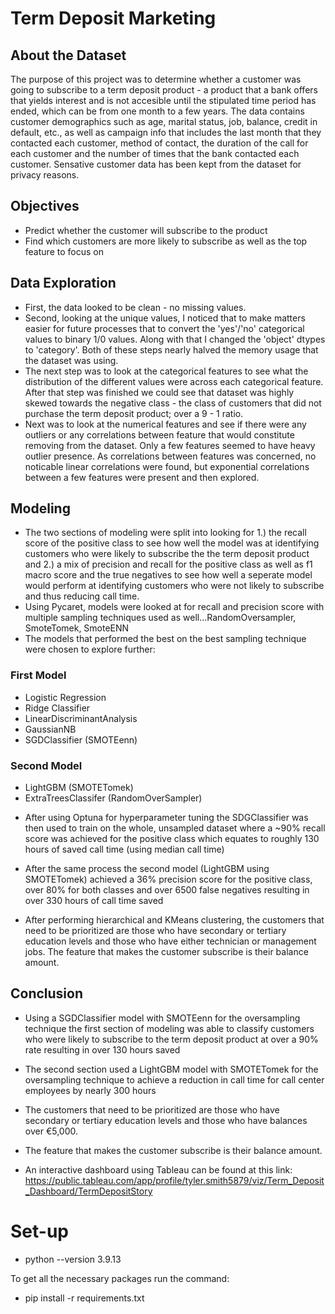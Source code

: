 # Term Deposit Marketing

<!-- _includes/youtube.html -->



## About the Dataset
The purpose of this project was to determine whether a customer was going to subscribe to a term deposit product - a product that a bank offers that yields interest and is not accesible until the stipulated time period has ended, which can be from one month to a few years. The data contains customer demographics such as age, marital status, job, balance, credit in default, etc., as well as campaign info that includes the last month that they contacted each customer, method of contact, the duration of the call for each customer and the number of times that the bank contacted each customer. Sensative customer data has been kept from the dataset for privacy reasons. 

## Objectives
* Predict whether the customer will subscribe to the product
* Find which customers are more likely to subscribe as well as the top feature to focus on 

## Data Exploration
- First, the data looked to be clean - no missing values.
- Second, looking at the unique values, I noticed that to make matters easier for future processes that to convert the 'yes'/'no' categorical values to binary 1/0 values. Along with that I changed the 'object' dtypes to 'category'. Both of these steps nearly halved the memory usage that the dataset was using.
- The next step was to look at the categorical features to see what the distribution of the different values were across each categorical feature. After that step was finished we could see that dataset was highly skewed towards the negative class - the class of customers that did not purchase the term deposit product; over a 9 - 1 ratio.
- Next was to look at the numerical features and see if there were any outliers or any correlations between feature that would constitute removing from the dataset. Only a few features seemed to have heavy outlier presence. As correlations between features was concerned, no noticable linear correlations were found, but exponential correlations between a few features were present and then explored.

## Modeling
- The two sections of modeling were split into looking for 1.) the recall score of the positive class to see how well the model was at identifying customers who were likely to subscribe the the term deposit product and 2.) a mix of precision and recall for the positive class as well as f1 macro score and the true negatives to see how well a seperate model would perform at identifying customers who were not likely to subscribe and thus reducing call time.
- Using Pycaret, models were looked at for recall and precision score with multiple sampling techniques used as well...RandomOversampler, SmoteTomek, SmoteENN
- The models that performed the best on the best sampling technique were chosen to explore further:
### First Model
* Logistic Regression
* Ridge Classifier
* LinearDiscriminantAnalysis
* GaussianNB
* SGDClassifier (SMOTEenn)
### Second Model
* LightGBM (SMOTETomek)
* ExtraTreesClassifer (RandomOverSampler)

- After using Optuna for hyperparameter tuning the SDGClassifier was then used to train on the whole, unsampled dataset where a ~90% recall score was achieved for the positive class which equates to roughly 130 hours of saved call time (using median call time)

- After the same process the second model (LightGBM using SMOTETomek) achieved a 36% precision score for the positive class, over 80% for both classes and over 6500 false negatives resulting in over 330 hours of call time saved

- After performing hierarchical and KMeans clustering, the customers that need to be prioritized are those who have secondary or tertiary education levels and those who have either technician or management jobs. The feature that makes the customer subscribe is their balance amount.

## Conclusion
* Using a SGDClassifier model with SMOTEenn for the oversampling technique the first section of modeling was able to classify customers who were likely to subscribe to the term deposit product at over a 90% rate resulting in over 130 hours saved
* The second section used a LightGBM model with SMOTETomek for the oversampling technique to achieve a reduction in call time for call center employees by nearly 300 hours
* The customers that need to be prioritized are those who have secondary or tertiary education levels and those who have balances over €5,000.
* The feature that makes the customer subscribe is their balance amount.

* An interactive dashboard using Tableau can be found at this link: https://public.tableau.com/app/profile/tyler.smith5879/viz/Term_Deposit_Dashboard/TermDepositStory

# Set-up
* python --version 3.9.13

To get all the necessary packages run the command:
 - pip install -r requirements.txt
